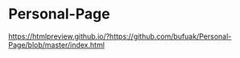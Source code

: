 # Personal-Page
https://htmlpreview.github.io/?https://github.com/bufuak/Personal-Page/blob/master/index.html
